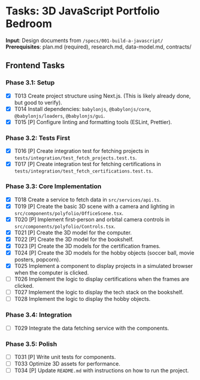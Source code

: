 # Tasks: 3D JavaScript Portfolio Bedroom

**Input**: Design documents from `/specs/001-build-a-javascript/`
**Prerequisites**: plan.md (required), research.md, data-model.md, contracts/

## Frontend Tasks

### Phase 3.1: Setup

- [x] T013 Create project structure using Next.js. (This is likely already done, but good to verify).
- [x] T014 Install dependencies: `babylonjs`, `@babylonjs/core`, `@babylonjs/loaders`, `@babylonjs/gui`.
- [x] T015 [P] Configure linting and formatting tools (ESLint, Prettier).

### Phase 3.2: Tests First

- [x] T016 [P] Create integration test for fetching projects in `tests/integration/test_fetch_projects.test.ts`.
- [x] T017 [P] Create integration test for fetching certifications in `tests/integration/test_fetch_certifications.test.ts`.

### Phase 3.3: Core Implementation

- [x] T018 Create a service to fetch data in `src/services/api.ts`.
- [x] T019 [P] Create the basic 3D scene with a camera and lighting in `src/components/polyfolio/OfficeScene.tsx`.
- [x] T020 [P] Implement first-person and orbital camera controls in `src/components/polyfolio/Controls.tsx`.
- [x] T021 [P] Create the 3D model for the computer.
- [x] T022 [P] Create the 3D model for the bookshelf.
- [x] T023 [P] Create the 3D models for the certification frames.
- [x] T024 [P] Create the 3D models for the hobby objects (soccer ball, movie posters, popcorn).
- [x] T025 Implement a component to display projects in a simulated browser when the computer is clicked.
- [ ] T026 Implement the logic to display certifications when the frames are clicked.
- [ ] T027 Implement the logic to display the tech stack on the bookshelf.
- [ ] T028 Implement the logic to display the hobby objects.

### Phase 3.4: Integration

- [ ] T029 Integrate the data fetching service with the components.

### Phase 3.5: Polish

- [ ] T031 [P] Write unit tests for components.
- [ ] T033 Optimize 3D assets for performance.
- [ ] T034 [P] Update `README.md` with instructions on how to run the project.
